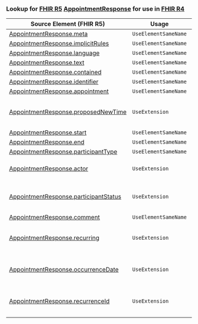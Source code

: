 ### Lookup for [FHIR R5](https://hl7.org/fhir/R5/) [AppointmentResponse](https://hl7.org/fhir/R5/AppointmentResponse.html) for use in [FHIR R4](https://hl7.org/fhir/R4/)

| Source Element (FHIR R5) | Usage | Target |
| -------------- | ----- | ------ |
| [AppointmentResponse.meta](https://hl7.org/fhir/R5/AppointmentResponse.html#resource) | `UseElementSameName` | [AppointmentResponse.meta](https://hl7.org/fhir/R4/AppointmentResponse.html#resource) |
| [AppointmentResponse.implicitRules](https://hl7.org/fhir/R5/AppointmentResponse.html#resource) | `UseElementSameName` | [AppointmentResponse.implicitRules](https://hl7.org/fhir/R4/AppointmentResponse.html#resource) |
| [AppointmentResponse.language](https://hl7.org/fhir/R5/AppointmentResponse.html#resource) | `UseElementSameName` | [AppointmentResponse.language](https://hl7.org/fhir/R4/AppointmentResponse.html#resource) |
| [AppointmentResponse.text](https://hl7.org/fhir/R5/AppointmentResponse.html#resource) | `UseElementSameName` | [AppointmentResponse.text](https://hl7.org/fhir/R4/AppointmentResponse.html#resource) |
| [AppointmentResponse.contained](https://hl7.org/fhir/R5/AppointmentResponse.html#resource) | `UseElementSameName` | [AppointmentResponse.contained](https://hl7.org/fhir/R4/AppointmentResponse.html#resource) |
| [AppointmentResponse.identifier](https://hl7.org/fhir/R5/AppointmentResponse.html#resource) | `UseElementSameName` | [AppointmentResponse.identifier](https://hl7.org/fhir/R4/AppointmentResponse.html#resource) |
| [AppointmentResponse.appointment](https://hl7.org/fhir/R5/AppointmentResponse.html#resource) | `UseElementSameName` | [AppointmentResponse.appointment](https://hl7.org/fhir/R4/AppointmentResponse.html#resource) |
| [AppointmentResponse.proposedNewTime](https://hl7.org/fhir/R5/AppointmentResponse.html#resource) | `UseExtension` | [http://hl7.org/fhir/5.0/StructureDefinition/extension-AppointmentResponse.proposedNewTime](StructureDefinition-ext-R5-AppointmentResponse.proposedNewTime.html) |
| [AppointmentResponse.start](https://hl7.org/fhir/R5/AppointmentResponse.html#resource) | `UseElementSameName` | [AppointmentResponse.start](https://hl7.org/fhir/R4/AppointmentResponse.html#resource) |
| [AppointmentResponse.end](https://hl7.org/fhir/R5/AppointmentResponse.html#resource) | `UseElementSameName` | [AppointmentResponse.end](https://hl7.org/fhir/R4/AppointmentResponse.html#resource) |
| [AppointmentResponse.participantType](https://hl7.org/fhir/R5/AppointmentResponse.html#resource) | `UseElementSameName` | [AppointmentResponse.participantType](https://hl7.org/fhir/R4/AppointmentResponse.html#resource) |
| [AppointmentResponse.actor](https://hl7.org/fhir/R5/AppointmentResponse.html#resource) | `UseExtension` | [http://hl7.org/fhir/5.0/StructureDefinition/extension-AppointmentResponse.actor](StructureDefinition-ext-R5-AppointmentResponse.actor.html) |
| [AppointmentResponse.participantStatus](https://hl7.org/fhir/R5/AppointmentResponse.html#resource) | `UseExtension` | [http://hl7.org/fhir/5.0/StructureDefinition/extension-AppointmentResponse.participantStatus](StructureDefinition-ext-R5-AppointmentResponse.participantStatus.html) |
| [AppointmentResponse.comment](https://hl7.org/fhir/R5/AppointmentResponse.html#resource) | `UseElementSameName` | [AppointmentResponse.comment](https://hl7.org/fhir/R4/AppointmentResponse.html#resource) |
| [AppointmentResponse.recurring](https://hl7.org/fhir/R5/AppointmentResponse.html#resource) | `UseExtension` | [http://hl7.org/fhir/5.0/StructureDefinition/extension-AppointmentResponse.recurring](StructureDefinition-ext-R5-AppointmentResponse.recurring.html) |
| [AppointmentResponse.occurrenceDate](https://hl7.org/fhir/R5/AppointmentResponse.html#resource) | `UseExtension` | [http://hl7.org/fhir/5.0/StructureDefinition/extension-AppointmentResponse.occurrenceDate](StructureDefinition-ext-R5-AppointmentResponse.occurrenceDate.html) |
| [AppointmentResponse.recurrenceId](https://hl7.org/fhir/R5/AppointmentResponse.html#resource) | `UseExtension` | [http://hl7.org/fhir/5.0/StructureDefinition/extension-AppointmentResponse.recurrenceId](StructureDefinition-ext-R5-AppointmentResponse.recurrenceId.html) |
